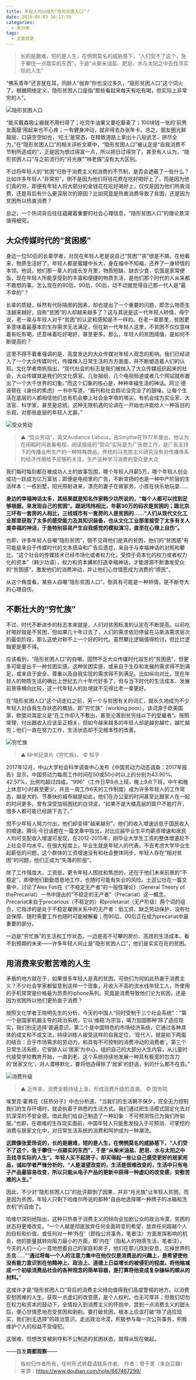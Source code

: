 ```yaml
---
title: 年轻人何以成为“隐形贫困人口”？
date: 2018-05-03 16:17:55
categories:
  - 未分类
tags:
  - 文章收录
---
```


> 长的是磨难，短的是人生，在惘惘莫名的威胁感下，“人们受不了这个，急于攀住一点踏实的东西”，于是“从柴米油盐、肥皂、水与太阳之中去找寻实际的人生”

“佛系青年”还言犹在耳，同龄人“抛弃”你也没过多久，“隐形贫困人口”这个词火了。根据网络定义，隐形贫困人口是指“那些看起来每天有吃有喝，但实际上非常穷的人”。

![隐形贫困人口](http://img.laoliang.ink/posts/20180503/%E9%9A%90%E5%BD%A2%E8%B4%AB%E5%9B%B0%E4%BA%BA%E5%8F%A3.png)


<!--more-->

“能买戴森吸尘器就不用扫帚了；吃完牛油果又要吃藜麦了；100块钱一张的‘前男友面膜’用起来也不心疼；一有健身冲动，就非得去办张年卡。总之，朋友圈光鲜靓丽，口袋空空如也，‘吃土’是常态，在精致道路上拿出十八般武艺、拼尽全力。”在“隐形贫困人口”的相关评析文章中，“隐形贫困人口”被认定是“自我消费不节制所造成的”，正是因为想过得富一点，所以把日过得穷了。甚至有人认为，“隐形贫困人口”与之前流行的“月光族”“啃老族”没有太大区别。

不过将年轻人的“贫困”归咎于消费主义和消费的不节制，是否会遮蔽了一些什么？比如许多年轻人“非常穷”，倒不是因为他们将钱花费在吃好喝好上了，而是因为他们真的穷。即便有年轻人将大部分的金钱花在吃好喝好上，仅仅是因为他们热衷消费，还是背后有什么更深层次的原因？比如究竟是热衷消费导致了贫困，还是因为贫困所以热衷消费？

总之，一个热词背后往往蕴藏着重要的社会心理信息，“隐形贫困人口”的理论景深值得细究。

## **大众传媒时代的“贫困感”**

身边一位50后的长辈学者，对现在年轻人老是说自己“贫困”“丧”很是不屑。在他看来，物质生活好了，年轻人都是蜜罐中长大，身在福中不知福，还养了一身矫情的本领。他说，他们那一辈人的成长岁月里，物质短缺、缺衣少食，饥饿是家常便饭，现在年轻人所能享受到的丰富和便捷的物质生活，是他们那个时代的人从来都不敢想的事。怎么现在的80后、90后、00后，动不动就觉得自己那一代人是“最不幸的”？

长辈的质疑，纵然有代际隔阂的因素，却也提出了一个重要的问题，即怎么物质生活越来越好，自称“贫困”的人却越来越多了？这与其说是这一代年轻人矫情，毋宁说，老一辈与年轻人对于“贫困”的认定和感知是不一样的。在老一辈那里，贫困更多意味着最基本的生存需求无法满足，但在新一代年轻人这里，不贫困不仅仅意味着有吃有喝，还意味着吃好喝好，甚至更多。那么，年轻人的贫困阈值，是如何不断提高的？

这里不得不着重强调的是，高度发达的大众传媒对年轻人观念的影响。我们已经进入了一个大众传媒时代，传媒榫入日常生活的方方面面，并不断塑造着人们的认知。文化学者南帆指出，“现代社会的标志是我们被抛入了大众传媒组织起来的社会，大众传媒就是我们的文化感官。几张报纸、几个电视频道或者几个网站就布置出了一个大千世界的幻象。”而这个幻象的核心是，种种幸福生活的神话。阿兰·德波顿在《身份的焦虑》一书中写道，“报刊和社会舆论没完没了的鼓噪，让每个生活在底层的人都相信他们总有机会攀上社会金字塔的塔尖，有机会成为实业家、大法官、科学家，甚至是总统。这种无限机遇的论调在一开始也许能给人一种盲目的乐观，对那些底层的年轻人尤甚。”

![受众劳动](http://img.laoliang.ink/posts/20180503/%E5%8F%97%E4%BC%97%E5%8A%B3%E5%8A%A8.png)


> ▲ “受众劳动”，英文Audience Labour，由Smythe在1977年提出，他认为在闲暇时间收看电视、阅读报纸的“受众”实际是为广告商工作，是广告支持下的传播业所生产的一种特殊商品。传统的马克思主义研究没有对传播体系的经济作用给予足够的关注，生产这种学习消费的受众是大众

我们每时每刻都在被成功人士的故事包围，哪个年轻人月薪5万，哪个年轻人创业成功一跃成为亿万富翁；即便是电视里的广告，不断宣扬的也是一种中产阶层的生活样本：一栋别墅，阳光照射进来，漂亮的妻子在做家务，小孩在快乐地玩耍……

**身边的幸福神话太多，其结果就是知名作家韩少功所说的，“每个人都可以找到足够根据，来发现自己的贫困”。跟胡玮炜相比，年薪30万的码农是贫困的；跟北京三环有一套房的人相比，三线城市有一套房的人是贫困的……“人们从现代文化工业那里获取了太多的感受能力及其知识装备，也从文化工业那里接受了太多有关人类幸福的神话，于是特别容易产生自我感觉的模拟演习，直至在心理上自伤”。**

也即，许多年轻人自嘲“隐形贫困”，倒不见得他们是真的贫困，他们的“贫困感”有可能是来自于传媒时代的文本感染和广告后遗症，来自于与幸福神话的对照和攀比。“这个社会的传媒技术已经市场化或者权力化，受控于资本化的权力或者权力化的资本”（韩少功语），权力和资本媾和打造幸福神话，才能源源不断激发受众的“贫困感”，激发他们的消费冲动，并让他们心甘情愿成为消费的“顺民”。

从这个角度看，某些人自嘲“隐形贫困人口”，倒真有可能是一种矫情，是不断夸大的心理自伤。

## **不断壮大的“穷忙族”**

不过，时代不断进步的标志本来就是，人们对贫困标准的认定在不断提高。以前吃好喝好就是不贫困，但如果几十年过去了，人们的需求依旧停留在马斯洛需求层次的最低阶段，那么这绝对称不上一个好的时代。虽然攀比逻辑值得检讨，但比烂逻辑更是要不得。

应该看到，“隐形贫困人口”的自嘲，固然不乏大众传媒时代滋生的“贫困感”，但更多可能是出于一种贫困实感。这种贫困实感，或来自于生存和发展的需求得不到满足，或来自于安全、尊重以及自我实现的需求得不到满足。比如纵向对比，现在年轻人的物质生活的确比上世纪五六十年代好多了，但与当下时代的生活成本、发展前景等横向比较，这一代年轻人的处境就不见得比老一辈更好。

在“隐形贫困人口”这个词走红之前，另一个与贫困有关的词汇，就长久地成为不少年轻人对自我生存状态的概括，即“穷忙族”（working poor）。该词源于欧美国家，欧盟对其定义是“在工作却入不敷出，甚至沦落到贫穷线以下的受雇者”。按照常理，付出跟收入应该呈正相关，但如今越来越多的年轻人却是越穷越忙，越忙越穷；他们一直在努力工作，生活状态却不见根本性的改善。

![穷忙族](http://img.laoliang.ink/posts/20180503/%E7%A9%B7%E5%BF%99%E6%97%8F.png)


> ▲ NHK纪录片《穷忙族》。 © 知乎

2017年12月，中山大学社会科学调查中心发布《中国劳动力动态调查：2017年报告》显示，中国劳动力每周工作时间在50或50小时以上的分别为43.90%、42.57%，比例均超过四成。“996”（工作日早9点上班，晚上9点下班，中午和晚上休息1小时甚至更少，并且一周工作6天的工作制度）成为许多年轻人的工作常态，越是大的、节奏快的城市越是如此，他们在办公室的时间甚至比跟家人在一起的时间更多。曾有深受加班困扰的白领说，“如果不是大楼高层的窗户不能打开，很多人都可能已经跳下去了。”

但不少年轻人努力付出，他们却变得“越来越穷”，他们的收入增速远低于国民收入的增速。腾讯·今日话题在一篇文章中指出，对比应届毕业生平均薪资增速和居民人均可支配收入增速可发现，在2012-2015年，刚毕业大学生工资的整体增速赶不上社会平均水平。在很大程度上，毕业生就是年轻人的代表。不去考虑大学毕业生起薪低的问题，这个群体的工资增速没有和社会整体同步，年轻人存在“相对贫困”的问题，他们正成为“失落的阶层”。

除了工作强度大、工资低，更令年轻人困扰和焦虑的，还在于他们未来前景的“不稳定”，即便他们勤勤恳恳地工作，也随时可能有失业的风险。土逗公社在一篇文章中，讨论了Alex Foti在《“不稳定无产者”的一般性理论》（General Theory of thePrecariat）一书中提出的“不稳定的无产者”（Precariat）这一概念。Precariat来自于precarious（不稳定的）和proletariat（无产阶级）两个词的组合，它指涉的是处于不稳定雇佣关系中的无产者：低工资、缺乏劳动保护、没有社会保障、随时需要工作也随时可能被解雇；而90后、00后正在成为precariat中最重要的部分。

一边是“穷忙族”的生活和工作状态，一边是高不可攀的房价、高昂的生活成本、看不到预期的未来——许多年轻人何止是“隐形贫困人口”，他们是实实在在的贫困。

## **用消费来安慰苦难的人生**

矛盾的地方就在于，如果很多年轻人是真的贫困，可他们为何如此热衷于消费主义？不少社会学家都留意到这样一个现象，月收入不高的流水线年轻工人，所使用的手机常常是价格最为昂贵的iphone系列。究竟是消费导致他们沦为贫困，还是因为贫困所以他们更热衷于消费？

按照文化学者王晓明先生的分析，今天的中国人“同时受制于三个社会系统”：“第一个是国家机器主导的政治系统，它以‘维稳’为宗旨，竭力加固那种‘除了适应现实，我们别无选择’普遍意识。第二个是中国特色的市场经济系统，它通过各种具体的成文和不成文法，持续训练人接受这样的自我定位，‘现代人，就是如下两面的结合：合乎市场需求的劳动力，和具有不可控制的消费冲动的消费者’。第三个日常生活系统，它安排人以‘居家’为中心，组织自己的大部分人生内容，从儿童时代接受学校教育开始，一直到老。这个系统持续地发展一种具有极宽的包含力的‘居家文化’，对人潜移默化，要将他造得除了‘居家’的舒适，别的什么都不在意。”

![消费升级](http://img.laoliang.ink/posts/20180503/%E6%B6%88%E8%B4%B9%E5%8D%87%E7%BA%A7.png)


> ▲ 近年来，消费金额持续上涨，形成消费升级的浪潮。 © 国务院

埃里克·霍弗在《狂热分子》中也分析道，“当我们的生活朝不保夕，完全无力控制我们的生存环境时，就会执着于熟悉的生活方式。我们通过把生活模式固定化去对抗深深的不安全感。借此我们给自己制造了一种幻象：不可预测性已为我们所驯服。”也即，在艰难的生存现实面前，中国年轻人只能愈发投入于可预测、可掌控的消费与居家文化中，对日常生活系统的消费和呵护成为一种潮流。

**这颇像张爱玲说的，长的是磨难，短的是人生，在惘惘莫名的威胁感下，“人们受不了这个，急于攀住一点踏实的东西”，于是“从柴米油盐、肥皂、水与太阳之中去找寻实际的人生”。年轻人买不起房子，却买得起一些让自己感受更好的居家用品，诚如学者严锋分析的，“人是渴望改变的，生活是很难改变的，生活中只有电子产品最容易改变，所以只能从电子产品的更新中获得一种虚幻的改变感，安慰苦难的人生。”**

因此，不少对“隐形贫困人口”的批评颠倒了因果，并非“月光族”让年轻人贫困，而是因为贫困，年轻人只剩下哈维尔所说的那种“自由地选择哪一种牌子的冰箱和洗衣机”的自由了。

哈维尔深刻地指出，这种只热衷于消费主义的倾向会加剧公众的政治冷漠，贫困的状态将更难改变。“一个人越是彻底放弃任何全面转变的希望，放弃任何超越个人的目标和价值，或任何对一种‘外在’（即指公共事务，笔者注）方面发挥影响的机会，他的能量就转向阻力最小的方面，即‘内在’（指私人的物质生活，笔者注）。今天的人们一心一意地想着自己的家庭和房子，他们在那儿找到安息，忘掉世界的愚蠢……”“**通过将每一个人的注意力集中在他仅仅是消费品的兴趣上，是希望使他没有能力意识到在他精神上、政治上、道德上日益增长的被侵犯的程度。将他缩减成一个初级消费品社会的各种观念的简单容器，是打算将他变成复杂操纵的顺从的材料。**”

这或许才是“隐形贫困人口”背后的消费主义倾向值得我们高度警惕的地方。以消费安慰困难的人生，获取一点虚幻的改变感，是个人权利，也无可厚非；但我们切勿在权力和资本的鼓动下，全情投入到消费主义的怀抱中，尝到一点消费主义的甜头后，便心甘情愿地忍受贫困和剥削。要打破贫困，根本上应该打破“除了适应现实，我们别无选择”的政治意识，走出政治冷漠，积极参与每一次公共事务，积极维护个人的权益不受侵犯。

这很难，但想改变被剥夺和不公制造的贫困状态，就得从现在做起。

——首发**南都观察**——

> 版权归作者所有，任何形式转载请联系作者。
> 作者：曾于里（来自豆瓣）
> 来源：https://www.douban.com/note/667467299/